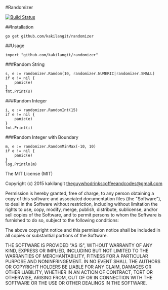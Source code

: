 #Randomizer

[![Build Status](https://travis-ci.org/kakilangit/randomizer.svg?branch=master)](https://travis-ci.org/kakilangit/randomizer)

##Installation

    go get github.com/kakilangit/randomizer

##Usage

    import "github.com/kakilangit/randomizer"

###Random String

    s, e := randomizer.Random(10, randomizer.NUMERIC|randomizer.SMALL)
    if e != nil {
        panic(e)
    }
    fmt.Print(s)

###Random Integer

    i, e := randomizer.RandomInt(15)
    if e != nil {
        panic(e)
    }
    fmt.Print(i)

###Random Integer with Boundary

    m, e := randomizer.RandomMinMax(-10, 10)
    if e != nil {
        panic(e)
    }
    log.Println(m)

    


The MIT License (MIT)

Copyright (c) 2015 kakilangit 
theguywhodrinkscoffeeandcodes@gmail.com

Permission is hereby granted, free of charge, to any person obtaining a copy
of this software and associated documentation files (the "Software"), to deal
in the Software without restriction, including without limitation the rights
to use, copy, modify, merge, publish, distribute, sublicense, and/or sell
copies of the Software, and to permit persons to whom the Software is
furnished to do so, subject to the following conditions:

The above copyright notice and this permission notice shall be included in all
copies or substantial portions of the Software.

THE SOFTWARE IS PROVIDED "AS IS", WITHOUT WARRANTY OF ANY KIND, EXPRESS OR
IMPLIED, INCLUDING BUT NOT LIMITED TO THE WARRANTIES OF MERCHANTABILITY,
FITNESS FOR A PARTICULAR PURPOSE AND NONINFRINGEMENT. IN NO EVENT SHALL THE
AUTHORS OR COPYRIGHT HOLDERS BE LIABLE FOR ANY CLAIM, DAMAGES OR OTHER
LIABILITY, WHETHER IN AN ACTION OF CONTRACT, TORT OR OTHERWISE, ARISING FROM,
OUT OF OR IN CONNECTION WITH THE SOFTWARE OR THE USE OR OTHER DEALINGS IN THE
SOFTWARE.



